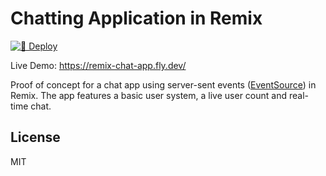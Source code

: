 # Chatting Application in Remix

[![🚀 Deploy](https://github.com/DaCurse/remix-chat-app/actions/workflows/deploy.yml/badge.svg)](https://github.com/DaCurse/remix-chat-app/actions/workflows/deploy.yml)

Live Demo: <https://remix-chat-app.fly.dev/>

Proof of concept for a chat app using server-sent events ([EventSource](https://mdn.io/eventsource)) in Remix.
The app features a basic user system, a live user count and real-time chat.

## License

MIT
